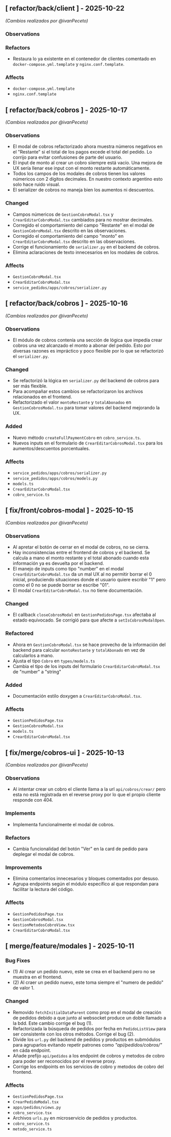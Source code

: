 ## [ refactor/back/client ] - 2025-10-22

_(Cambios realizados por @ivanPeceto)_

### Observations

### Refactors
* Restaura lo ya existente en el contenedor de clientes comentado en `docker-compose.yml.template` y `nginx.conf.template`.

### Affects
* `docker-compose.yml.template`
* `nginx.conf.template`

## [ refactor/back/cobros ] - 2025-10-17

_(Cambios realizados por @ivanPeceto)_

### Observations
* El modal de cobros refactorizado ahora muestra números negativos en el "Restante" si el total de los pagos excede el total del pedido. Lo corrijo para evitar confusiones de parte del usuario.
* El input de monto al crear un cobro siiempre está vacío. Una mejora de UX sería llenar ese input con el monto restante automáticamente.
* Todos los campos de los modales de cobros tienen los valores númericos con 2 dígitos decimales. En nuestro contexto argentino esto solo hace ruido visual.
* El serializer de cobros no maneja bien los aumentos ni descuentos.

### Changed
* Campos númericos de `GestionCobroModal.tsx` y `CrearEditarCobroModal.tsx` cambiados para no mostrar decimales.
* Corregido el comportamiento del campo "Restante" en  el  modal de `GestionCobroModal.tsx` descrito en las observaciones.
* Corregido el comportamiento del campo "monto" en `CrearEditarCobroModal.tsx` descrito  en las observaciones.
* Corrige el funcionamiento de `serializer.py` en el backend de cobros.
* Elimina aclaraciones de texto innecesarios en los modales de cobros.

### Affects
* `GestionCobroModal.tsx`
* `CrearEditarCobroModal.tsx`
* `service_pedidos/apps/cobros/serializer.py`

## [ refactor/back/cobros ] - 2025-10-16

_(Cambios realizados por @ivanPeceto)_

### Observations
* El módulo de cobros contenía una sección de lógica que impedía crear cobros una vez alcanzado el monto a abonar del pedido. Esto por diversas razones es impráctico y poco flexible por lo que se refactorizó el `serializer.py`.

### Changed
* Se refactorizó la lógica en `serializer.py` del backend de cobros para ser más flexible.
* Para acompañar estos cambios se refactorizaron los archivos relacionados en el frontend.
* Refactorizado el valor `montoRestante` y `totalAbonadoo` en `GestionCobrosModal.tsx` para tomar valores del backend mejorando la UX.

### Added
* Nuevo método `createFullPaymentCobro` en `cobro_service.ts`.
* Nuevos inputs en el formulario de `CrearEditarCobrosModal.tsx` para los aumentos/descuentos porcentuales.


### Affects
* `service_pedidos/apps/cobros/serializer.py`
* `service_pedidos/apps/cobros/models.py`
* `models.ts`
* `CrearEditarCobroModal.tsx`
* `cobro_service.ts`

## [ fix/front/cobros-modal ] - 2025-10-15

_(Cambios realizados por @ivanPeceto)_

### Observations
* Al apretar el botón de cerrar en el modal de cobros, no se cierra.
* Hay inconsistencias entre el frontend de cobros y el backend. Se calcula a mano el monto restante y el total abonado cuando esta información ya es devuelta por el backend.
* El manejo de inputs como tipo "number" en el modal `CrearEditarCobroModal.tsx` da un mal UX al no permitir borrar el 0 inicial, produciendo situaciones donde el usuario quiere escribir "1" pero como el 0 no se puede borrar se escribe "01".
* El modal `CrearEditarCobroModal.tsx` no tiene documentación.

### Changed
* El callback `closeCobrosModal` en `GestionPedidosPage.tsx` afectaba al estado equivocado. Se corrigió para que afecte a `setIsCobrosModalOpen`.

### Refactored
* Ahora en `GestionCobroModal.tsx` se hace provecho de la información del backend para calcular `montoRestante` y `totalAbonado` en vez de calcularlos a mano.
* Ajusta el tipo `Cobro` en `types/models.ts`
* Cambia el tipo de los inputs del formulario `CrearEditarCobroModal.tsx` de "number" a "string"

### Added
* Documentación estilo doxygen a `CrearEditarCobroModal.tsx`.

### Affects
* `GestionPedidosPage.tsx`
* `GestionCobrosModal.tsx`
* `models.ts`
* `CrearEditarCobroModal.tsx`

## [ fix/merge/cobros-ui ] - 2025-10-13

_(Cambios realizados por @ivanPeceto)_

### Observations
* Al intentar crear un cobro el cliente llama a la url `api/cobros/crear/` pero esta no está registrada en el reverse proxy por lo que el propio cliente responde con 404.

### Implements
* Implementa funcionalmente el modal de cobros.

### Refactors
* Cambia funcionalidad del botón "Ver" en la card de pedido para deplegar el modal de cobros.

### Improvements
* Elimina comentarios innecesarios y bloques comentados por desuso. 
* Agrupa endpoints según el módulo específico al que respondan para facilitar la lectura del código.

### Affects
* `GestionPedidosPage.tsx`
* `GestionCobrosModal.tsx`
* `GestionMetodosCobroView.tsx`
* `CrearEditarCobroModal.tsx`

## [ merge/feature/modales ] - 2025-10-11

### Bug Fixes
* (1) Al crear un pedido nuevo, este se crea en el backend pero no se muestra en el frontend. 
* (2) Al craer un pedido nuevo, este toma siempre el "numero de pedido" de valor 1.

### Changed
* Removido `fetchInitialDataParent` como prop en el  modal de creación de pedidos debido a que junto  al websocket produce un doble llamado a la bdd. Este cambio corrige el bug (1).
* Refactorizada la búsqueda de pedidos por fecha en `PedidoListView` para ser consistente con los otros métodos. Corrige el bug (2).
* Divide los `url.py` del backend de pedidos y productos en submódulos para agruparlos evitando repetir patrones como _"api/pedidos/cobros/"_ en cáda endpoint.
* Añade prefijo `api/pedidos` a los endpoint de cobros y metodos de cobro para poder ser reconocidos por el reverse proxy.
* Corrige los endpoints en los servicios de cobro y metodos de cobro del frontend.

### Affects
* `GestionPedidosPage.tsx`
* `CrearPedidoModal.tsx`
* `apps/pedidos/views.py`
* `cobro_service.tsx`
* Archivos `urls.py` en microservicio de pedidos y productos.
* `cobro_service.ts`
* `metodo_service.ts`